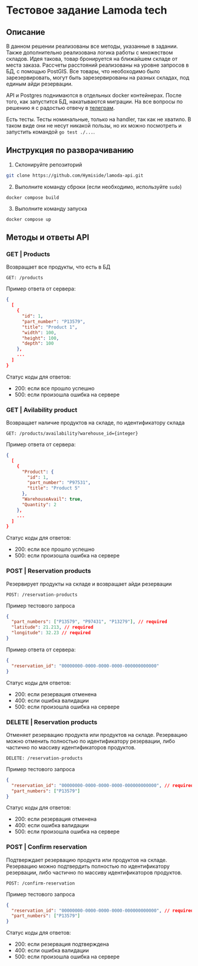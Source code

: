 # Тестовое задание Lamoda tech
## Описание
В данном решении реализованы все методы, указанные в задании. Также дополнительно реализована логика работы с множеством складов. Идея такова, товар бронируется на ближайшем складе от места заказа. Рассчеты расстояний реализованы на уровне запросов в БД, с помощью PostGIS. Все товары, что необоходимо было зарезервировать, могут быть зарезервированы на разных складах, под единым айди резервации.

API и Postgres поднимаются в отдельных docker контейнерах. После того, как запустится БД, накатываются миграции.
На все вопросы по решению я с радостью отвечу в [телеграм](https://t.me/hymiside).

Есть тесты. Тесты номинальные, только на handler, так как не хватило. В таком виде они не несут никакой пользы, но их можно посмотреть и запустить командой `go test ./...`. 

## Инструкция по разворачиванию
1. Склонируйте репозиторий
```bash
git clone https://github.com/Hymiside/lamoda-api.git
```
2. Выполните команду сброки (если необходимо, используйте `sudo`)
```
docker compose build
```
3. Выполните команду запуска
```
docker compose up
```

## Методы и ответы API
### GET | Products
Возвращает все продукты, что есть в БД
```
GET: /products
```
Пример ответа от сервера:
```json
{
  [
    {
      "id": 1,
      "part_number": "P13579",
      "title": "Product 1",
      "width": 100,
      "height": 100,
      "depth": 100
    },
    ...
  ]
}
```
Статус коды для ответов:
- 200: если все прошло успешно
- 500: если произошла ошибка на сервере

### GET | Avilability product
Возвращает наличие продуктов на складе, по идентификатору склада
```
GET: /products/availability?warehouse_id={integer}
```
Пример ответа от сервера:
```json
{
  [
    {
      "Product": {
        "id": 1,
        "part_number": "P97531",
        "title": "Product 5"
      },
      "WarehouseAvail": true,
      "Quantity": 2
    },
    ...
  ]
}
```
Статус коды для ответов:
- 200: если все прошло успешно
- 500: если произошла ошибка на сервере


### POST | Reservation products
Резервирует продукты на складе и возвращает айди резервации
```
POST: /reservation-products
```
Пример тестового запроса
```json
{
  "part_numbers": ["P13579", "P97431", "P13279"], // required
  "latitude": 21.213, // required
  "longitude": 32.23 // required
}
```
Пример ответа от сервера:
```json
{
  "reservation_id": "00000000-0000-0000-0000-000000000000"
}
```
Статус коды для ответов:
- 200: если резервация отменена
- 400: если ошибка валидации
- 500: если произошла ошибка на сервере

### DELETE | Reservation products
Отменяет резервацию продукта или продуктов на складе. Резервацию можно отменить полностью по идентификатору резервации, либо частично по массиву идентификаторов продуктов.
```
DELETE: /reservation-products
```
Пример тестового запроса
```json
{
  "reservation_id": "00000000-0000-0000-0000-000000000000", // required
  "part_numbers": ["P13579"]
}
```
Статус коды для ответов:
- 200: если резервация отменена
- 400: если ошибка валидации
- 500: если произошла ошибка на сервере


### POST | Confirm reservation
Подтверждает резервацию продукта или продуктов на складе. Резервацию можно подтвердить полностью по идентификатору резервации, либо частично по массиву идентификаторов продуктов.
```
POST: /confirm-reservation
```
Пример тестового запроса
```json
{
  "reservation_id": "00000000-0000-0000-0000-000000000000", // required
  "part_numbers": ["P13579"]
}
```
Статус коды для ответов:
- 200: если резервация подтверждена
- 400: если ошибка валидации
- 500: если произошла ошибка на сервере

